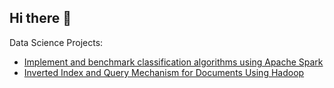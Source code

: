 ## Hi there 👋

<!--
**AnaghaSarmalkar/anaghasarmalkar** is a ✨ _special_ ✨ repository because its `README.md` (this file) appears on your GitHub profile.

Here are some ideas to get you started:

- 🔭 I’m currently working on ...
- 🌱 I’m currently learning ...
- 👯 I’m looking to collaborate on ...
- 🤔 I’m looking for help with ...
- 💬 Ask me about ...
- 📫 How to reach me: ...
- 😄 Pronouns: ...
- ⚡ Fun fact: ...
-->

Data Science Projects:
- [Implement and benchmark classification algorithms using Apache Spark](https://github.com/AnaghaSarmalkar/FlightDelay)
- [Inverted Index and Query Mechanism for Documents Using Hadoop](https://github.com/AnaghaSarmalkar/Inverted-index-and-query-mechanism)

